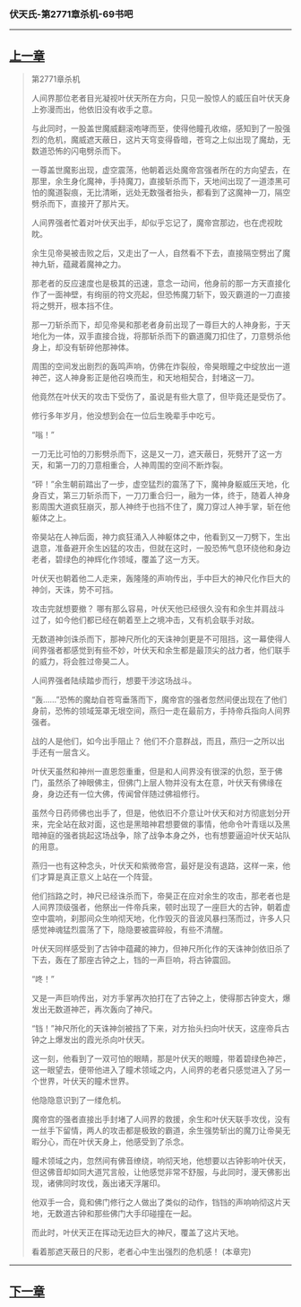 ### 伏天氏-第2771章杀机-69书吧

--------
[上一章](./e561d903e664468f5810c59fc29c68d0.md)
--------


>
>
>
>第2771章杀机
>
>人间界那位老者目光凝视叶伏天所在方向，只见一股惊人的威压自叶伏天身上弥漫而出，他依旧没有收手之意。
>
>与此同时，一股盖世魔威翻滚咆哮而至，使得他瞳孔收缩，感知到了一股强烈的危机，魔威遮天蔽日，这片天穹变得昏暗，苍穹之上似出现了魔劫，无数道恐怖的闪电劈杀而下。
>
>一尊盖世魔影出现，虚空震荡，他朝着远处魔帝宫强者所在的方向望去，在那里，余生身化魔神，手持魔刀，直接斩杀而下，天地间出现了一道漆黑可怕的魔道裂痕，无比清晰，远处无数强者抬头，都看到了这魔神一刀，隔空劈杀而下，直接开了那片天。
>
>人间界强者忙着对叶伏天出手，却似乎忘记了，魔帝宫那边，也在虎视眈眈。
>
>余生见帝昊被击败之后，又走出了一人，自然看不下去，直接隔空劈出了魔神九斩，蕴藏着魔神之力。
>
>那老者的反应速度也是极其的迅速，意念一动间，他身前的那一方天直接化作了一面神壁，有绚丽的符文亮起，但恐怖魔刀斩下，毁灭霸道的一刀直接将之劈开，根本挡不住。
>
>那一刀斩杀而下，却见帝昊和那老者身前出现了一尊巨大的人神身影，于天地化为一体，双手直接合拢，将那斩杀而下的霸道魔刀扣住了，刀意劈杀他身上，却没有斩碎他那神体。
>
>周围的空间发出剧烈的轰鸣声响，仿佛在炸裂般，帝昊眼瞳之中绽放出一道神芒，这人神身影正是他召唤而生，和天地相契合，封堵这一刀。
>
>他竟然在叶伏天的攻击下受伤了，虽说是有些大意了，但毕竟还是受伤了。
>
>修行多年岁月，他没想到会在一位后生晚辈手中吃亏。
>
>“嗡！”
>
>一刀无比可怕的刀影劈杀而下，这是又一刀，遮天蔽日，死劈开了这一方天，和第一刀的刀意相重合，人神周围的空间不断炸裂。
>
>“砰！”余生朝前踏出了一步，虚空猛烈的震荡了下，魔神身躯威压天地，化身百丈，第三刀斩杀而下，一刀刀重合归一，融为一体，终于，随着人神身影周围大道疯狂崩灭，那人神终于也挡不住了，魔刀穿过人神手掌，斩在他躯体之上。
>
>帝昊站在人神后面，神力疯狂涌入人神躯体之中，他看到又一刀劈下，生出退意，准备避开余生凶猛的攻击，但就在这时，一股恐怖气息环绕他和身边老者，碧绿色的神辉化作领域，覆盖了这一方天。
>
>叶伏天也朝着他二人走来，轰隆隆的声响传出，手中巨大的神尺化作巨大的神剑，天诛，势不可挡。
>
>攻击完就想要撤？
>哪有那么容易，叶伏天他已经很久没有和余生并肩战斗过了，如今他们都已经在朝着至上之境冲击，又有机会联手对敌。
>
>无数道神剑诛杀而下，那神尺所化的天诛神剑更是不可阻挡，这一幕使得人间界强者都感觉到有些不妙，叶伏天和余生都是最顶尖的战力者，他们联手的威力，将会胜过帝昊二人。
>
>人间界强者陆续踏步而行，想要干涉这场战斗。
>
>“轰……”恐怖的魔劫自苍穹垂落而下，魔帝宫的强者忽然间便出现在了他们身前，恐怖的领域笼罩无垠空间，燕归一走在最前方，手持帝兵指向人间界强者。
>
>战的人是他们，如今出手阻止？
>他们不介意群战，而且，燕归一之所以出手还有一层含义。
>
>叶伏天虽然和神州一直恩怨重重，但是和人间界没有很深的仇怨，至于佛门，虽然杀了神眼佛主，但佛门上层人物并没有太在意，叶伏天有佛缘在身，身边还有一位大佛，传闻曾伴随过佛祖修行。
>
>虽然今日药师佛也出手了，但是，他依旧不介意让叶伏天和对方彻底划分开来，完全站在敌对面，这也是黑暗神君想要做的事情，他命令叶青瑶以及黑暗神庭的强者挑起这场战争，除了战争本身之外，也有想要逼迫叶伏天站队的用意。
>
>燕归一也有这种念头，叶伏天和紫微帝宫，最好是没有退路，这样一来，他们才算是真正意义上站在一个阵营。
>
>他们挡路之时，神尺已经诛杀而下，帝昊正在应对余生的攻击，那老者也是人间界顶级强者，他祭出一件帝兵来，顿时出现了一座巨大的古钟，朝着虚空中震响，刹那间众生响彻天地，化作毁灭的音波风暴扫荡而过，许多人只感觉神魂猛烈震荡了下，隐隐要被震碎般，有些不清醒。
>
>叶伏天同样感受到了古钟中蕴藏的神力，但神尺所化作的天诛神剑依旧杀了下去，轰在了那座古钟之上，铛的一声巨响，将古钟震回。
>
>“咚！”
>
>又是一声巨响传出，对方手掌再次拍打在了古钟之上，使得那古钟变大，爆发出无数道神芒，再次轰向了神尺。
>
>“铛！”神尺所化的天诛神剑被挡了下来，对方抬头扫向叶伏天，这座帝兵古钟之上爆发出的霞光杀向叶伏天。
>
>这一刻，他看到了一双可怕的眼睛，那是叶伏天的眼瞳，带着碧绿色神芒，这一眼望去，便带他进入了瞳术领域之内，人间界的老者只感觉进入了另一个世界，叶伏天的瞳术世界。
>
>他隐隐意识到了一缕危机。
>
>魔帝宫的强者直接出手封堵了人间界的救援，余生和叶伏天联手攻伐，没有一丝手下留情，两人的攻击都是极致的霸道，余生强势斩出的魔刀让帝昊无暇分心，而在叶伏天身上，他感受到了杀念。
>
>瞳术领域之内，忽然间有佛音缭绕，响彻天地，他想要以古钟影响叶伏天，但这佛音却如同大道咒言般，让他感觉非常不舒服，与此同时，漫天佛影出现，诸佛同时攻伐，轰出诸天浮屠印。
>
>他双手一合，竟和佛门修行之人做出了类似的动作，铛铛的声响响彻这片天地，无数道古钟和那些佛门大手印碰撞在一起。
>
>而此时，叶伏天正在挥动无边巨大的神尺，覆盖了这片天地。
>
>看着那遮天蔽日的尺影，老者心中生出强烈的危机感！
>(本章完)
>
>

--------
[下一章](./9295eb92aa6e7099723687e2d740ca4c.md)
--------
